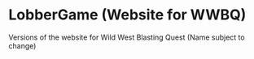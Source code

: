 # LobberGame (Website for WWBQ)
Versions of the website for Wild West Blasting Quest (Name subject to change)
